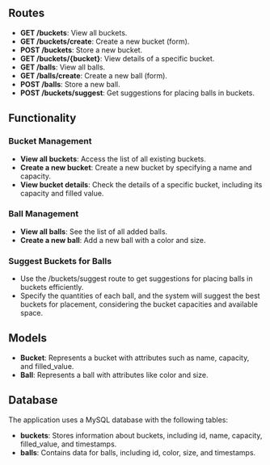 ## Routes

- **GET /buckets**: View all buckets.
- **GET /buckets/create**: Create a new bucket (form).
- **POST /buckets**: Store a new bucket.
- **GET /buckets/{bucket}**: View details of a specific bucket.
- **GET /balls**: View all balls.
- **GET /balls/create**: Create a new ball (form).
- **POST /balls**: Store a new ball.
- **POST /buckets/suggest**: Get suggestions for placing balls in buckets.

## Functionality

### Bucket Management

- **View all buckets**: Access the list of all existing buckets.
- **Create a new bucket**: Create a new bucket by specifying a name and capacity.
- **View bucket details**: Check the details of a specific bucket, including its capacity and filled value.

### Ball Management

- **View all balls**: See the list of all added balls.
- **Create a new ball**: Add a new ball with a color and size.

### Suggest Buckets for Balls

- Use the /buckets/suggest route to get suggestions for placing balls in buckets efficiently.
- Specify the quantities of each ball, and the system will suggest the best buckets for placement, considering the bucket capacities and available space.

## Models

- **Bucket**: Represents a bucket with attributes such as name, capacity, and filled_value.
- **Ball**: Represents a ball with attributes like color and size.

## Database

The application uses a MySQL database with the following tables:

- **buckets**: Stores information about buckets, including id, name, capacity, filled_value, and timestamps.
- **balls**: Contains data for balls, including id, color, size, and timestamps.
